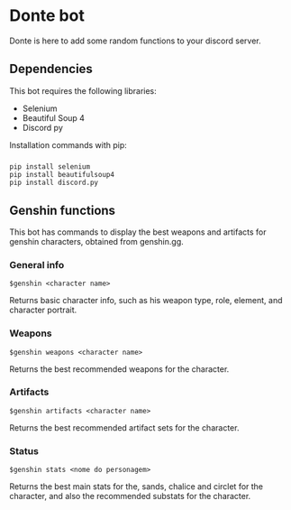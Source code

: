 # Donte bot
Donte is here to add some random functions to your discord server.

## Dependencies
This bot requires the following libraries:

- Selenium
- Beautiful Soup 4
- Discord py

Installation commands with pip:
#####
    pip install selenium
    pip install beautifulsoup4
    pip install discord.py


## Genshin functions
This bot has commands to display the best weapons and artifacts for genshin characters, obtained from genshin.gg.
### General info
    $genshin <character name>
Returns basic character info, such as his weapon type, role, element, and character portrait.

### Weapons
    $genshin weapons <character name>
Returns the best recommended weapons for the character.

### Artifacts
    $genshin artifacts <character name>
Returns the best recommended artifact sets for the character.

### Status
    $genshin stats <nome do personagem>
Returns the best main stats for the, sands, chalice and circlet for the character, and also the recommended substats for the character.